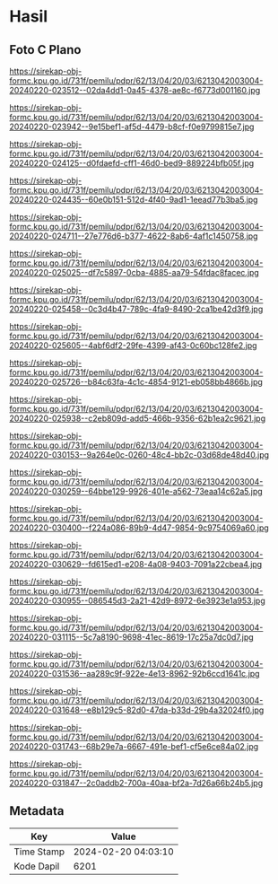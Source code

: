 # Hasil

## Foto C Plano

https://sirekap-obj-formc.kpu.go.id/731f/pemilu/pdpr/62/13/04/20/03/6213042003004-20240220-023512--02da4dd1-0a45-4378-ae8c-f6773d001160.jpg

https://sirekap-obj-formc.kpu.go.id/731f/pemilu/pdpr/62/13/04/20/03/6213042003004-20240220-023942--9e15bef1-af5d-4479-b8cf-f0e9799815e7.jpg

https://sirekap-obj-formc.kpu.go.id/731f/pemilu/pdpr/62/13/04/20/03/6213042003004-20240220-024125--d0fdaefd-cff1-46d0-bed9-889224bfb05f.jpg

https://sirekap-obj-formc.kpu.go.id/731f/pemilu/pdpr/62/13/04/20/03/6213042003004-20240220-024435--60e0b151-512d-4f40-9ad1-1eead77b3ba5.jpg

https://sirekap-obj-formc.kpu.go.id/731f/pemilu/pdpr/62/13/04/20/03/6213042003004-20240220-024711--27e776d6-b377-4622-8ab6-4af1c1450758.jpg

https://sirekap-obj-formc.kpu.go.id/731f/pemilu/pdpr/62/13/04/20/03/6213042003004-20240220-025025--df7c5897-0cba-4885-aa79-54fdac8facec.jpg

https://sirekap-obj-formc.kpu.go.id/731f/pemilu/pdpr/62/13/04/20/03/6213042003004-20240220-025458--0c3d4b47-789c-4fa9-8490-2ca1be42d3f9.jpg

https://sirekap-obj-formc.kpu.go.id/731f/pemilu/pdpr/62/13/04/20/03/6213042003004-20240220-025605--4abf6df2-29fe-4399-af43-0c60bc128fe2.jpg

https://sirekap-obj-formc.kpu.go.id/731f/pemilu/pdpr/62/13/04/20/03/6213042003004-20240220-025726--b84c63fa-4c1c-4854-9121-eb058bb4866b.jpg

https://sirekap-obj-formc.kpu.go.id/731f/pemilu/pdpr/62/13/04/20/03/6213042003004-20240220-025938--c2eb809d-add5-466b-9356-62b1ea2c9621.jpg

https://sirekap-obj-formc.kpu.go.id/731f/pemilu/pdpr/62/13/04/20/03/6213042003004-20240220-030153--9a264e0c-0260-48c4-bb2c-03d68de48d40.jpg

https://sirekap-obj-formc.kpu.go.id/731f/pemilu/pdpr/62/13/04/20/03/6213042003004-20240220-030259--64bbe129-9926-401e-a562-73eaa14c62a5.jpg

https://sirekap-obj-formc.kpu.go.id/731f/pemilu/pdpr/62/13/04/20/03/6213042003004-20240220-030400--f224a086-89b9-4d47-9854-9c9754069a60.jpg

https://sirekap-obj-formc.kpu.go.id/731f/pemilu/pdpr/62/13/04/20/03/6213042003004-20240220-030629--fd615ed1-e208-4a08-9403-7091a22cbea4.jpg

https://sirekap-obj-formc.kpu.go.id/731f/pemilu/pdpr/62/13/04/20/03/6213042003004-20240220-030955--086545d3-2a21-42d9-8972-6e3923e1a953.jpg

https://sirekap-obj-formc.kpu.go.id/731f/pemilu/pdpr/62/13/04/20/03/6213042003004-20240220-031115--5c7a8190-9698-41ec-8619-17c25a7dc0d7.jpg

https://sirekap-obj-formc.kpu.go.id/731f/pemilu/pdpr/62/13/04/20/03/6213042003004-20240220-031536--aa289c9f-922e-4e13-8962-92b6ccd1641c.jpg

https://sirekap-obj-formc.kpu.go.id/731f/pemilu/pdpr/62/13/04/20/03/6213042003004-20240220-031648--e8b129c5-82d0-47da-b33d-29b4a32024f0.jpg

https://sirekap-obj-formc.kpu.go.id/731f/pemilu/pdpr/62/13/04/20/03/6213042003004-20240220-031743--68b29e7a-6667-491e-bef1-cf5e6ce84a02.jpg

https://sirekap-obj-formc.kpu.go.id/731f/pemilu/pdpr/62/13/04/20/03/6213042003004-20240220-031847--2c0addb2-700a-40aa-bf2a-7d26a66b24b5.jpg


## Metadata

| Key        | Value               |
| ---------- | ------------------- |
| Time Stamp | 2024-02-20 04:03:10 |
| Kode Dapil | 6201                |



